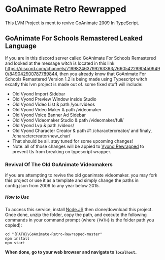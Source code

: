# GoAnimate Retro Rewrapped
This LVM Project is ment to revive GoAnimate 2009 In TypeScript.
## GoAnimate For Schools Remastered Leaked Language
If you are in this discord server called GoAnimate For Schools Remastered and looked at the message witch is located in this link https://discord.com/channels/719982463799263363/766054228904509490/849042900787789844, then you already know that GoAnimate For Schools Remastered Version 1.2 is being made using Typescript witch excatly this lvm project is made out of. some fixed stuff will include:

- Old Vyond Import Sidebar
- Old Vyond Preview Window inside Studio
- Old Vyond Video List & path /yourvideos
- Old Vyond Video Maker & path /videomaker
- Old Vyond Voice Banner Ad Sidebar
- Old Vyond Videomaker Studio & path /videomaker/full/
- Old Vyond Lvp & path /videos/
- Old Vyond Character Creator & path #1 /charactercreator/ and finaly, /charactercreator/new_char/
- That should be all. stay tuned for some upcoming changes!
- Note: all of those changes will be appied to <a href="https://github.com/josephcrosmanplays532/Vyond-Rewrapped">Vyond Rewrapped</a> to prevent tts from breaking on typescript wrapper.

### Revival Of The Old GoAnimate Videomakers
if you are attempting to revive the old goanimate videomaker. you may fork this project or use it as a template and simply change the paths in config.json from 2009 to any year below 2015.
##### How to Use
To access this service, install [Node.JS](https://nodejs.org/en/) then clone/download this project.	Once done, unzip the folder, copy the path, and execute the following commands in your command prompt (where `{PATH}` is the folder path you copied):
```console
cd "{PATH}\GoAnimate-Retro-Rewrapped-master"
npm install
npm start
```
**When done, go to your web browser and navigate to `localhost`.**

